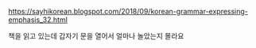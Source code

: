 https://sayhikorean.blogspot.com/2018/09/korean-grammar-expressing-emphasis_32.html

책을 읽고 있는데 갑자기 문을 열어서 얼마나 놀았는지 몰라요